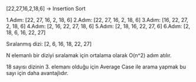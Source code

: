 [22,27,16,2,18,6] -> Insertion Sort


1.Adım: [22, 27, 16, 2, 18, 6]
2.Adım: [22, 27, 16, 2, 18, 6]
3.Adım: [16, 22, 27, 2, 18, 6]
4.Adım: [2, 16, 22, 27, 18, 6] 
5.Adım: [2, 18, 16, 22, 27, 6] 
6.Adım: [2, 18, 6, 16, 22, 27]

Sıralanmış dizi: [2, 6, 16, 18, 22, 27]

N elemanlı bir diziyi sıralamak için ortalama olarak O(n^2) adım atılır.

18 sayısı dizinin 3. elemanı olduğu için Average Case ile arama yapmak bu sayı için daha avantajlıdır.